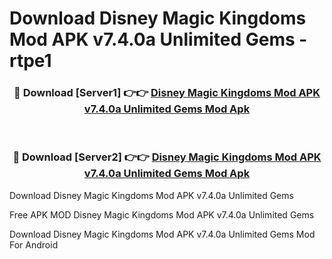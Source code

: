 # Download Disney Magic Kingdoms Mod APK v7.4.0a Unlimited Gems - rtpe1



<div align="center">
<h3>🔴 Download [Server1] 👉👉 <a href="https://momento.my/?title=Disney_Magic_Kingdoms_Mod_APK_v7.4.0a_Unlimited_Gems">Disney Magic Kingdoms Mod APK v7.4.0a Unlimited Gems Mod Apk</a></h3><br>

<h3>🔴 Download [Server2] 👉👉 <a href="https://momento.my/?title=Disney_Magic_Kingdoms_Mod_APK_v7.4.0a_Unlimited_Gems">Disney Magic Kingdoms Mod APK v7.4.0a Unlimited Gems Mod Apk</a></h3>
</div>



Download Disney Magic Kingdoms Mod APK v7.4.0a Unlimited Gems 

Free APK MOD Disney Magic Kingdoms Mod APK v7.4.0a Unlimited Gems 

Download Disney Magic Kingdoms Mod APK v7.4.0a Unlimited Gems Mod For Android
